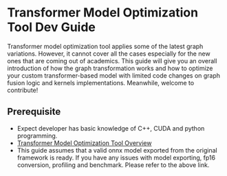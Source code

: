 # Transformer Model Optimization Tool Dev Guide

Transformer model optimization tool applies some of the latest graph variations. However, it cannot cover all the cases especially for the new ones that are coming out of academics. This guide will give you an overall introduction of how the graph transformation works and how to optimize your custom transformer-based model with limited code changes on graph fusion logic and kernels implementations. Meanwhile, welcome to contribute!

## Prerequisite
* Expect developer has basic knowledge of C++, CUDA and python programming.
* [Transformer Model Optimization Tool Overview](https://github.com/microsoft/onnxruntime/blob/master/onnxruntime/python/tools/transformers/README.md)
* This guide assumes that a valid onnx model exported from the original framework is ready. If you have any issues with model exporting, fp16 conversion, profiling and benchmark. Please refer to the above link.

